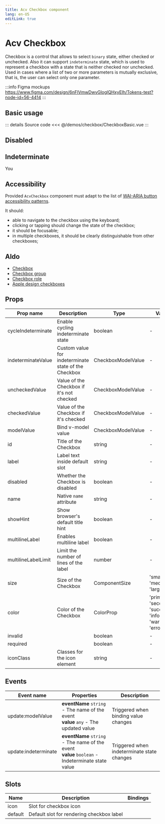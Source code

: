 ```yaml
---
title: Acv Checkbox component
lang: en-US
editLink: true
---
```


# Acv Checkbox

Checkbox is a control that allows to select `binary` state, either checked or unchecked.
Also it can support `indeterminate` state, which is used to represent a checkbox with a state that is neither checked nor unchecked.
Used in cases where a list of two or more parameters is mutually exclusive,
that is, the user can select only one parameter.

:::info Figma mockups
https://www.figma.com/design/6nFlVmwDwvGloglQHxyElh/Tokens-test?node-id=56-4414
:::

## Basic usage

<CheckboxBasic />

::: details Source code
<<< @/demos/checkbox/CheckboxBasic.vue
:::

## Disabled

<CheckboxDisabled />

## Indeterminate

You

## Accessibility

Provided `AcvCheckbox` component must adapt to the list of
[WAI-ARIA button accessibility patterns](https://www.w3.org/WAI/ARIA/apg/patterns/checkbox/).

It should:

- able to navigate to the checkbox using the keyboard;
- clicking or tapping should change the state of the checkbox;
- it should be focusable;
- in multiple checkboxes, it should be clearly distinguishable from other checkboxes;

## Aldo

- [Checkbox](https://www.w3.org/TR/wai-aria-practices-1.1/examples/checkbox/checkbox-1/checkbox-1.html)
- [Checkbox group](https://www.w3.org/TR/wai-aria-practices-1.1/examples/checkbox/checkbox-2/checkbox-2.html)
- [Checkbox role](https://developer.mozilla.org/en-US/docs/Web/Accessibility/ARIA/Roles/checkbox_role)
- [Apple design checkboxes](https://developer.apple.com/design/human-interface-guidelines/macos/buttons/checkboxes/)

## Props

| Prop name           | Description                                          | Type               | Values                                                        | Default   |
| ------------------- | ---------------------------------------------------- | ------------------ | ------------------------------------------------------------- | --------- |
| cycleIndeterminate  | Enable cycling indeterminate state                   | boolean            | -                                                             |           |
| indeterminateValue  | Custom value for indeterminate state of the Checkbox | CheckboxModelValue | -                                                             | null      |
| uncheckedValue      | Value of the Checkbox if it's not checked            | CheckboxModelValue | -                                                             | false     |
| checkedValue        | Value of the Checkbox if it's checked                | CheckboxModelValue | -                                                             | true      |
| modelValue          | Bind v-model value                                   | CheckboxModelValue | -                                                             |           |
| id                  | Title of the Checkbox                                | string             | -                                                             |           |
| label               | Label text inside default slot                       | string             | -                                                             |           |
| disabled            | Whether the Checkbox is disabled                     | boolean            | -                                                             | false     |
| name                | Native `name` attribute                              | string             | -                                                             |           |
| showHint            | Show browser's default title hint                    | boolean            | -                                                             | false     |
| multilineLabel      | Enables multiline label                              | boolean            | -                                                             | false     |
| multilineLabelLimit | Limit the number of lines of the label               | number             | -                                                             |           |
| size                | Size of the Checkbox                                 | ComponentSize      | 'small', 'medium', 'large'                                    | 'medium'  |
| color               | Color of the Checkbox                                | ColorProp          | 'primary', 'secondary', 'success', 'info', 'warning', 'error' | 'primary' |
| invalid             |                                                      | boolean            | -                                                             |           |
| required            |                                                      | boolean            | -                                                             |           |
| iconClass           | Classes for the icon element                         | string             | -                                                             |           |

## Events

| Event name           | Properties                                                                                         | Description                                |
| -------------------- | -------------------------------------------------------------------------------------------------- | ------------------------------------------ |
| update:modelValue    | **eventName** `string` - The name of the event<br/>**value** `any` - The updated value             | Triggered when binding value changes       |
| update:indeterminate | **eventName** `string` - The name of the event<br/>**value** `boolean` - Indeterminate state value | Triggered when indeterminate state changes |

## Slots

| Name    | Description                               | Bindings |
| ------- | ----------------------------------------- | -------- |
| icon    | Slot for checkbox icon                    |          |
| default | Default slot for rendering checkbox label |          |
